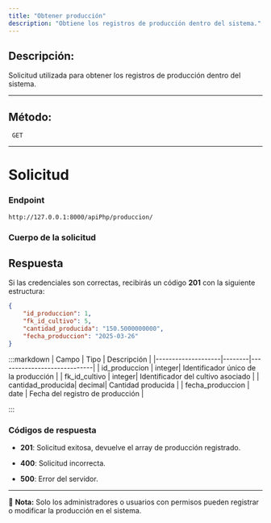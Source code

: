 ```yaml
---
title: "Obtener producción"
description: "Obtiene los registros de producción dentro del sistema."
---
```



## Descripción:
Solicitud utilizada para obtener los registros de producción dentro del sistema.

---


## Método:
```
 GET
```
---


# **Solicitud**

### **Endpoint**
```
http://127.0.0.1:8000/apiPhp/produccion/
```
### **Cuerpo de la solicitud**

## **Respuesta**

Si las credenciales son correctas, recibirás un código **201** con la siguiente estructura:

```json
{
    "id_produccion": 1,
    "fk_id_cultivo": 5,
    "cantidad_producida": "150.5000000000",
    "fecha_produccion": "2025-03-26"
}
```

:::markdown
| Campo              | Tipo   | Descripción                |
|--------------------|--------|-----------------------------|
| id_produccion      | integer| Identificador único de la producción |
| fk_id_cultivo              | integer| Identificador del cultivo asociado      |
| cantidad_producida| decimal| Cantidad producida      |
| fecha_produccion              | date   | Fecha del registro de producción      |

:::

### **Códigos de respuesta**
- **201**: Solicitud exitosa, devuelve el array de producción registrado.

- **400**: Solicitud incorrecta.

- **500**: Error del servidor.

---

📄 **Nota:** Solo los administradores o usuarios con permisos pueden registrar o modificar la producción en el sistema.